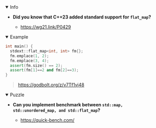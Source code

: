 <details open><summary>Info</summary><p>

* **Did you know that C++23 added standard support for `flat_map`?**

  * https://wg21.link/P0429

</p></details><details open><summary>Example</summary><p>

```cpp
int main() {
  stdext::flat_map<int, int> fm{};
  fm.emplace(1, 2);
  fm.emplace(3, 4);
  assert(fm.size() == 2);
  assert(fm[1]==2 and fm[2]==3);
}
```

> https://godbolt.org/z/v7Tf1vj48

</p></details><details open><summary>Puzzle</summary><p>

* **Can you implement benchmark between `std::map, std::unordered_map, and std::flat_map`?**

    * https://quick-bench.com/

</p></details>
